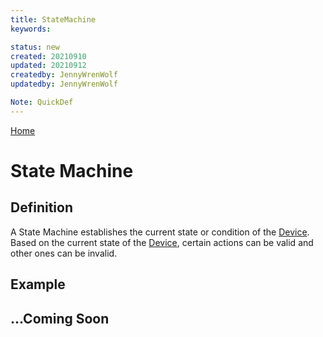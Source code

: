 ```yaml
---
title: StateMachine
keywords: 

status: new
created: 20210910
updated: 20210912
createdby: JennyWrenWolf
updatedby: JennyWrenWolf

Note: QuickDef
---
```

[Home](../Index.md)

# State Machine

## Definition
A State Machine establishes the current state or condition of the [Device](./Glossary/Device.md).  Based on the current state of the [Device](./Glossary/Device.md), certain actions can be valid and other ones can be invalid.

## Example

## ...Coming Soon